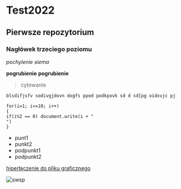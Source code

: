 # Test2022
## Pierwsze repozytorium
### Nagłówek trzeciego poziomu
*pochylenie* _siema_

**pogrubienie** __pogrubienie__
>cytowanie

`blsdifjsfv sodivgjdovn dxgfs ppod podkpovk sd d sd[pg oidxvjc pj`

```kod programu
for(i=1; i<=10; i++)
{
if(i%2 == 0) document.write(i + "
")
}
```

- punt1
- punkt2
- podpunkt1
- podpunkt2

[hiperłączenie do pliku graficznego](swpw.jpg)

![swsp](swpw.jpg)
